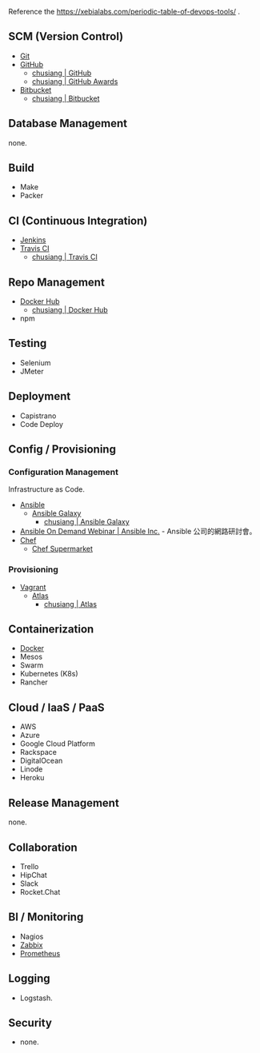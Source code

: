 Reference the https://xebialabs.com/periodic-table-of-devops-tools/ .

## SCM (Version Control)

* [Git](https://git-scm.com/)
* [GitHub](https://github.com/)
  * [chusiang | GitHub](https://github.com/chusiang/)
  * [chusiang | GitHub Awards](http://github-awards.com/users/search?login=chusiang)
* [Bitbucket](https://bitbucket.org/)
  * [chusiang | Bitbucket](https://bitbucket.org/chusiang/)

## Database Management

none.

## Build

* Make
* Packer

## CI (Continuous Integration)

* [Jenkins](https://jenkins.io/)
* [Travis CI](https://travis-ci.org/)
  * [chusiang | Travis CI](https://travis-ci.org/chusiang/)

## Repo Management

* [Docker Hub](https://hub.docker.com/)
  * [chusiang | Docker Hub](https://hub.docker.com/u/chusiang/)
* npm

## Testing

* Selenium
* JMeter

## Deployment

* Capistrano
* Code Deploy

## Config / Provisioning

### Configuration Management

Infrastructure as Code.

* [Ansible](https://www.ansible.com/)
  * [Ansible Galaxy](https://galaxy.ansible.com/)
    * [chusiang | Ansible Galaxy](https://galaxy.ansible.com/chusiang/)
 * [Ansible On Demand Webinar | Ansible Inc.](https://gist.github.com/chusiang/91632920f75e03e1d24cf9213cbfe216) - Ansible 公司的網路研討會。
* [Chef](https://www.chef.io/)
  * [Chef Supermarket](https://supermarket.chef.io)

### Provisioning

* [Vagrant](https://github.com/chusiang/chusiang.github.io/wiki/Vagrant)
  * [Atlas](https://atlas.hashicorp.com/)
    * [chusiang | Atlas](https://atlas.hashicorp.com/chusiang/)

## Containerization

* [Docker](https://www.docker.com/)
* Mesos
* Swarm
* Kubernetes (K8s)
* Rancher

## Cloud / IaaS / PaaS

* AWS
* Azure
* Google Cloud Platform
* Rackspace
* DigitalOcean
* Linode
* Heroku

## Release Management

none.

## Collaboration

* Trello
* HipChat
* Slack
* Rocket.Chat

## Bl / Monitoring

* Nagios
* [Zabbix](https://github.com/chusiang/chusiang.github.io/wiki/Zabbix)
* [Prometheus](https://prometheus.io)

## Logging

* Logstash.

## Security

* none.


